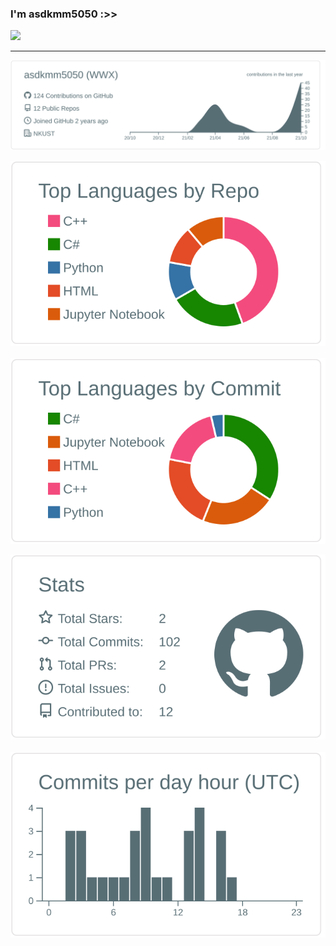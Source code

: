 ### I'm asdkmm5050 :>>

![](https://komarev.com/ghpvc/?username=asdkmm5050&color=198964)

---


[![](https://raw.githubusercontent.com/asdkmm5050/asdkmm5050/master/profile-summary-card-output/default/0-profile-details.svg)](https://github.com/vn7n24fzkq/github-profile-summary-cards)

[![](https://raw.githubusercontent.com/asdkmm5050/asdkmm5050/master/profile-summary-card-output/default/1-repos-per-language.svg)](https://github.com/vn7n24fzkq/github-profile-summary-cards) &nbsp; [![](https://raw.githubusercontent.com/asdkmm5050/asdkmm5050/master/profile-summary-card-output/default/2-most-commit-language.svg)](https://github.com/vn7n24fzkq/github-profile-summary-cards)

[![](https://raw.githubusercontent.com/asdkmm5050/asdkmm5050/master/profile-summary-card-output/default/3-stats.svg)](https://github.com/vn7n24fzkq/github-profile-summary-cards)    &nbsp; [![](https://raw.githubusercontent.com/asdkmm5050/asdkmm5050/master/profile-summary-card-output/default/4-productive-time.svg)](https://github.com/vn7n24fzkq/github-profile-summary-cards)

